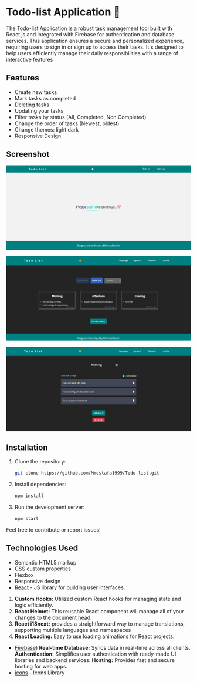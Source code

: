 # Todo-list Application 🙌

The Todo-list Application is a robust task management tool built with React.js and integrated with Firebase for authentication and database services. This application ensures a secure and personalized experience, requiring users to sign in or sign up to access their tasks. It's designed to help users efficiently manage their daily responsibilities with a range of interactive features

## Features

* Create new tasks
* Mark tasks as completed
* Deleting tasks
* Updating your tasks
* Filter tasks by status (All, Completed, Non Completed)
* Change the order of tasks (Newest, oldest)
* Change themes: light dark
* Responsive Design

## Screenshot

![Signin Page](screenshots/Signup.png)

![Home Page](screenshots/homepage.png)

![Sub-task Page](screenshots/subtask.png)

## Installation

1. Clone the repository:
   ```bash
   git clone https://github.com/Mmostafa1999/Todo-list.git

2. Install dependencies:
   ```bash
   npm install

3. Run the development server:
   ```bash
   npm start

Feel free to contribute or report issues!

## Technologies Used

- Semantic HTML5 markup
- CSS custom properties
- Flexbox
- Responsive design
- [React](https://reactjs.org/) - JS library for building user interfaces.
1. **Custom Hooks:** Utilized custom React hooks for managing state and logic efficiently.
2. **React Helmet:** This reusable React component will manage all of your changes to the document head.
3. **React i18next:** provides a straightforward way to manage translations, supporting multiple languages and namespaces
4. **React Loading:** Easy to use loading animations for React projects.
- [Firebase](https://firebase.google.com/))
**Real-time Database:** Syncs data in real-time across all clients.
**Authentication:** Simplifies user authentication with ready-made UI libraries and backend services.
**Hosting:** Provides fast and secure hosting for web apps.
- [icons](https://fontawesome.com/icons) - Icons Library
  
